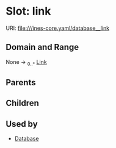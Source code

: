 
# Slot: link



URI: [file:///ines-core.yaml/database__link](file:///ines-core.yaml/database__link)


## Domain and Range

None &#8594;  <sub>0..\*</sub> [Link](Link.md)

## Parents


## Children


## Used by

 * [Database](Database.md)
